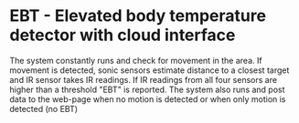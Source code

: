 # EBT - Elevated body temperature detector with cloud interface
The system constantly runs and check for movement in the area. If movement is detected, sonic sensors estimate distance to a closest target and IR sensor takes IR readings. If IR readings from all four sensors are higher than a threshold "EBT" is reported. The system also runs and post data to the web-page when no motion is detected or when only motion is detected (no EBT)

